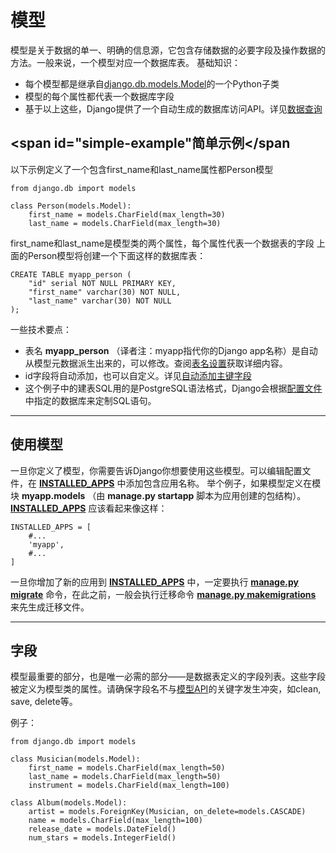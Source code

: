 # 模型

 模型是关于数据的单一、明确的信息源，它包含存储数据的必要字段及操作数据的方法。一般来说，一个模型对应一个数据库表。 
 基础知识： 
 * 每个模型都是继承自[django.db.models.Model](https://docs.djangoproject.com/zh-hans/2.0/ref/models/instances/#django.db.models.Model)的一个Python子类
 * 模型的每个属性都代表一个数据库字段 
 * 基于以上这些，Django提供了一个自动生成的数据库访问API。详见[数据查询](queries.md)

## <span id="simple-example"简单示例</span

 以下示例定义了一个包含first_name和last_name属性都Person模型 

```
from django.db import models

class Person(models.Model):
	first_name = models.CharField(max_length=30)
	last_name = models.CharField(max_length=30)

```

 first_name和last_name是模型类的两个属性，每个属性代表一个数据表的字段 
 上面的Person模型将创建一个下面这样的数据库表： 

```
CREATE TABLE myapp_person (
    "id" serial NOT NULL PRIMARY KEY,
    "first_name" varchar(30) NOT NULL,
    "last_name" varchar(30) NOT NULL
);
```

 一些技术要点： 
 * 表名 **myapp_person** （译者注：myapp指代你的Django app名称）是自动从模型元数据派生出来的，可以修改。查阅[表名设置](https://docs.djangoproject.com/zh-hans/2.0/ref/models/options/#table-names)获取详细内容。 
 * id字段将自动添加，也可以自定义。详见[自动添加主键字段]() 
 * 这个例子中的建表SQL用的是PostgreSQL语法格式，Django会根据[配置文件]()中指定的数据库来定制SQL语句。 

---

## 使用模型

 一旦你定义了模型，你需要告诉Django你想要使用这些模型。可以编辑配置文件，在 **[INSTALLED_APPS](https://docs.djangoproject.com/zh-hans/2.0/ref/settings/#std:setting-INSTALLED_APPS)** 中添加包含应用名称。
 举个例子，如果模型定义在模块 **myapp.models** （由 **manage.py startapp** 脚本为应用创建的包结构）。 **[INSTALLED_APPS](https://docs.djangoproject.com/zh-hans/2.0/ref/settings/#std:setting-INSTALLED_APPS)** 应该看起来像这样：

```
INSTALLED_APPS = [
    #...
    'myapp',
    #...
]
```

 一旦你增加了新的应用到 **[INSTALLED_APPS](https://docs.djangoproject.com/zh-hans/2.0/ref/settings/#std:setting-INSTALLED_APPS)** 中，一定要执行 **[manage.py migrate](https://docs.djangoproject.com/zh-hans/2.0/ref/django-admin/#django-admin-migrate)** 命令，在此之前，一般会执行迁移命令 **[manage.py makemigrations](https://docs.djangoproject.com/zh-hans/2.0/ref/django-admin/#django-admin-makemigrations)** 来先生成迁移文件。 

---

## 字段

 模型最重要的部分，也是唯一必需的部分——是数据表定义的字段列表。这些字段被定义为模型类的属性。请确保字段名不与[模型API](https://docs.djangoproject.com/zh-hans/2.0/ref/models/instances/)的关键字发生冲突，如clean, save, delete等。


例子：

```
from django.db import models

class Musician(models.Model):
    first_name = models.CharField(max_length=50)
    last_name = models.CharField(max_length=50)
    instrument = models.CharField(max_length=100)

class Album(models.Model):
    artist = models.ForeignKey(Musician, on_delete=models.CASCADE)
    name = models.CharField(max_length=100)
    release_date = models.DateField()
    num_stars = models.IntegerField()
```










